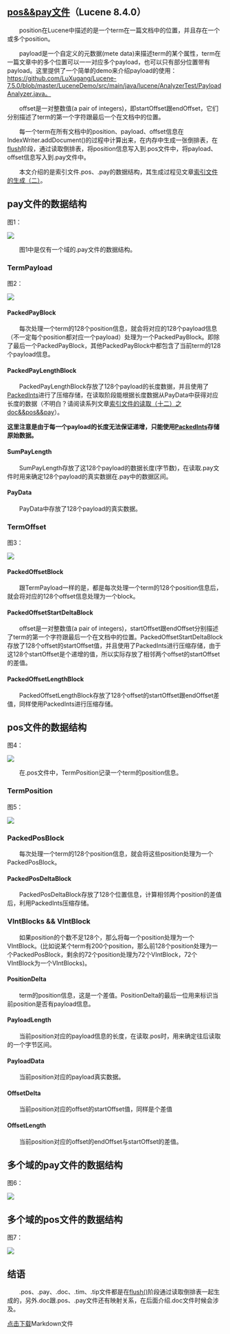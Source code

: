 ## [pos&&pay文件](https://www.amazingkoala.com.cn/Lucene/suoyinwenjian/)（Lucene 8.4.0）

&emsp;&emsp;position在Lucene中描述的是一个term在一篇文档中的位置，并且存在一个或多个position。

&emsp;&emsp;payload是一个自定义的元数据(mete data)来描述term的某个属性，term在一篇文章中的多个位置可以一一对应多个payload，也可以只有部分位置带有payload。这里提供了一个简单的demo来介绍payload的使用：https://github.com/LuXugang/Lucene-7.5.0/blob/master/LuceneDemo/src/main/java/lucene/AnalyzerTest/PayloadAnalyzer.java。

&emsp;&emsp;offset是一对整数值(a pair of integers)，即startOffset跟endOffset，它们分别描述了term的第一个字符跟最后一个在文档中的位置。

&emsp;&emsp;每一个term在所有文档中的position、payload、offset信息在IndexWriter.addDocument()的过程中计算出来，在内存中生成一张倒排表，在[flush](https://www.amazingkoala.com.cn/Lucene/Index/2019/0716/74.html)阶段，通过读取倒排表，将position信息写入到.pos文件中，将payload、offset信息写入到.pay文件中。

&emsp;&emsp;本文介绍的是索引文件.pos、.pay的数据结构，其生成过程见文章[索引文件的生成（二）](https://www.amazingkoala.com.cn/Lucene/Index/2019/1227/122.html)。

## pay文件的数据结构

图1：

<img src="http://www.amazingkoala.com.cn/uploads/lucene/索引文件/pos&&pay/1.png">

&emsp;&emsp;图1中是仅有一个域的.pay文件的数据结构。

### TermPayload

图2：

<img src="http://www.amazingkoala.com.cn/uploads/lucene/索引文件/pos&&pay/2.png">

#### PackedPayBlock

&emsp;&emsp;每次处理一个term的128个position信息，就会将对应的128个payload信息（不一定每个position都对应一个payload）处理为一个PackedPayBlock。即除了最后一个PackedPayBlock，其他PackedPayBlock中都包含了当前term的128个payload信息。


#### PackedPayLengthBlock

&emsp;&emsp;PackedPayLengthBlock存放了128个payload的长度数据，并且使用了[PackedInts](https://www.amazingkoala.com.cn/Lucene/yasuocunchu/2019/1217/118.html)进行了压缩存储，在读取阶段能根据长度数据从PayData中获得对应长度的数据（不明白？请阅读系列文章[索引文件的读取（十二）之doc&&pos&&pay](https://www.amazingkoala.com.cn/Lucene/Search/2020/0904/165.html)）。

**这里注意是由于每一个payload的长度无法保证递增，只能使用[PackedInts](https://www.amazingkoala.com.cn/Lucene/yasuocunchu/2019/1217/118.html)存储原始数据。**

#### SumPayLength

&emsp;&emsp;SumPayLength存放了这128个payload的数据长度(字节数)，在读取.pay文件时用来确定128个payload的真实数据在.pay中的数据区间。

#### PayData

&emsp;&emsp;PayData中存放了128个payload的真实数据。

### TermOffset

图3：

<img src="http://www.amazingkoala.com.cn/uploads/lucene/索引文件/pos&&pay/3.png">

#### PackedOffsetBlock


&emsp;&emsp;跟TermPayload一样的是，都是每次处理一个term的128个position信息后，就会将对应的128个offset信息处理为一个block。

#### PackedOffsetStartDeltaBlock


&emsp;&emsp;offset是一对整数值(a pair of integers)，startOffset跟endOffset分别描述了term的第一个字符跟最后一个在文档中的位置。PackedOffsetStartDeltaBlock存放了128个offset的startOffset值，并且使用了PackedInts进行压缩存储，由于这128个startOffset是个递增的值，所以实际存放了相邻两个offset的startOffset的差值。

#### PackedOffsetLengthBlock


&emsp;&emsp;PackedOffsetLengthBlock存放了128个offset的startOffset跟endOffset差值，同样使用PackedInts进行压缩存储。

## pos文件的数据结构

图4：

<img src="http://www.amazingkoala.com.cn/uploads/lucene/索引文件/pos&&pay/4.png">

&emsp;&emsp;在.pos文件中，TermPosition记录一个term的position信息。

### TermPosition

图5：

<img src="http://www.amazingkoala.com.cn/uploads/lucene/索引文件/pos&&pay/5.png">

### PackedPosBlock

&emsp;&emsp;每次处理一个term的128个position信息，就会将这些position处理为一个PackedPosBlock。

#### PackedPosDeltaBlock

&emsp;&emsp;PackedPosDeltaBlock存放了128个位置信息，计算相邻两个position的差值后，利用PackedInts压缩存储。

### VIntBlocks && VIntBlock

&emsp;&emsp;如果position的个数不足128个，那么将每一个position处理为一个VIntBlock。(比如说某个term有200个position，那么前128个position处理为一个PackedPosBlock，剩余的72个position处理为72个VIntBlock，72个VIntBlock为一个VIntBlocks)。

#### PositionDelta

&emsp;&emsp;term的position信息，这是一个差值。PositionDelta的最后一位用来标识当前position是否有payload信息。

#### PayloadLength

&emsp;&emsp;当前position对应的payload信息的长度，在读取.pos时，用来确定往后读取的一个字节区间。

#### PayloadData

&emsp;&emsp;当前position对应的payload真实数据。

#### OffsetDelta

&emsp;&emsp;当前position对应的offset的startOffset值，同样是个差值

#### OffsetLength

&emsp;&emsp;当前position对应的offset的endOffset与startOffset的差值。

## 多个域的pay文件的数据结构

图6：

<img src="http://www.amazingkoala.com.cn/uploads/lucene/索引文件/pos&&pay/6.png">

## 多个域的pos文件的数据结构

图7：

<img src="http://www.amazingkoala.com.cn/uploads/lucene/索引文件/pos&&pay/7.png">

## 结语
&emsp;&emsp;.pos、.pay、.doc、.tim、.tip文件都是在[flush()](https://www.amazingkoala.com.cn/Lucene/Index/2019/0716/74.html)阶段通过读取倒排表一起生成的，另外.doc跟.pos、.pay文件还有映射关系，在后面介绍.doc文件时候会涉及。

[点击下载](http://www.amazingkoala.com.cn/attachment/Lucene/%E7%B4%A2%E5%BC%95%E6%96%87%E4%BB%B6/pos&&pay.zip)Markdown文件